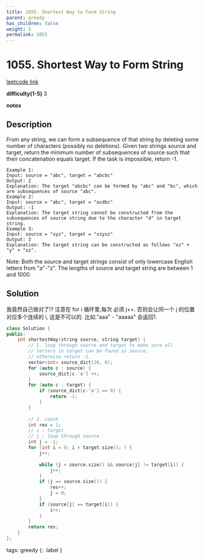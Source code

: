 ```yaml
---
title: 1055. Shortest Way to Form String
parent: greedy
has_children: false
weight: 5
permalink: 1055
---
```

# 1055. Shortest Way to Form String
[leetcode link](https://leetcode.com/problems/shortest-way-to-form-string/)

**difficulty(1-5)**
3

**notes**   


## Description
From any string, we can form a subsequence of that string by deleting some number of characters (possibly no deletions).
Given two strings source and target, return the minimum number of subsequences of source such that their concatenation equals target. If the task is impossible, return -1.
```
Example 1:
Input: source = "abc", target = "abcbc"
Output: 2
Explanation: The target "abcbc" can be formed by "abc" and "bc", which are subsequences of source "abc".
Example 2:
Input: source = "abc", target = "acdbc"
Output: -1
Explanation: The target string cannot be constructed from the subsequences of source string due to the character "d" in target string.
Example 3:
Input: source = "xyz", target = "xzyxz"
Output: 3
Explanation: The target string can be constructed as follows "xz" + "y" + "xz".
```
Note:
Both the source and target strings consist of only lowercase English letters from "a"-"z".
The lengths of source and target string are between 1 and 1000.

## Solution
我竟然自己做对了!?
注意在 for i 循环里,每次 必须 j++. 否则会让同一个 j 的位置对应多个连续的 i, 这是不可以的.
比如."aaa" - "aaaaa" 会返回1. 
```c++
class Solution {
public:
    int shortestWay(string source, string target) {
        // 1. loop through source and target to make sure all
        // letters in target can be found in source. 
        // otherwise return -1.
        vector<int> source_dict(26, 0);
        for (auto c : source) {
            source_dict[c-'a'] ++;
        }
        for (auto c : target) {
            if (source_dict[c-'a'] == 0) {
                return -1;
            }
        }
        
        // 2. count 
        int res = 1;
        // i : target
        // j : loop through source
        int j = -1;
        for (int i = 0; i < target.size(); ) {
            j++;
            
            while (j < source.size() && source[j] != target[i]) {
                j++;
            }
            if (j == source.size()) {
                res++;
                j = 0;
            }
            if (source[j] == target[i]) {
                i++;
            }
        }
        return res;
    }
};
```


tags:
greedy
{: .label }
<!-- 
Blue label
{: .label .label-blue }

Stable
{: .label .label-green }

New release
{: .label .label-purple }

Coming soon
{: .label .label-yellow }

Deprecated
{: .label .label-red }
 -->
